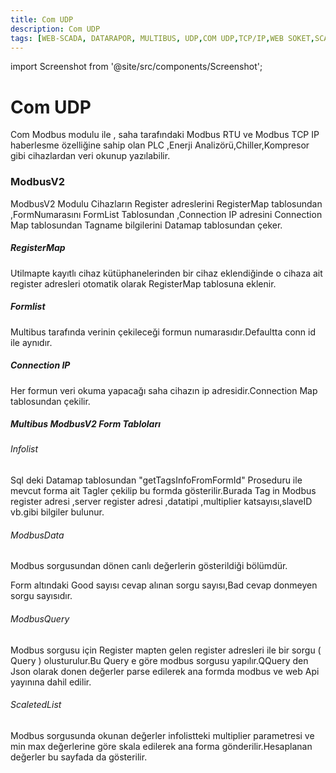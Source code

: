 ```yaml
---
title: Com UDP
description: Com UDP
tags: [WEB-SCADA, DATARAPOR, MULTIBUS, UDP,COM UDP,TCP/IP,WEB SOKET,SCADA,VERI TOPLAMA]
---
```



import Screenshot from '@site/src/components/Screenshot';

# Com UDP

Com Modbus modulu ile ,  saha tarafındaki Modbus RTU ve Modbus TCP IP haberlesme özelliğine sahip olan PLC ,Enerji Analizörü,Chiller,Kompresor gibi cihazlardan veri okunup yazılabilir. 

### ModbusV2

ModbusV2 Modulu Cihazların Register adreslerini RegisterMap tablosundan ,FormNumarasını FormList Tablosundan ,Connection IP adresini Connection Map tablosundan Tagname bilgilerini Datamap tablosundan çeker.


##### RegisterMap

Utilmapte kayıtlı cihaz kütüphanelerinden bir cihaz eklendiğinde o cihaza ait register adresleri otomatik olarak RegisterMap tablosuna eklenir.


##### Formlist

Multibus tarafında verinin çekileceği formun numarasıdır.Defaultta conn id ile aynıdır.

##### Connection IP

Her formun veri okuma yapacağı saha cihazın ip adresidir.Connection Map tablosundan çekilir.

##### Multibus ModbusV2 Form Tabloları

###### Infolist



Sql deki Datamap tablosundan "getTagsInfoFromFormId" Proseduru ile mevcut forma ait Tagler çekilip bu formda gösterilir.Burada  Tag in Modbus register adresi ,server register adresi ,datatipi ,multiplier katsayısı,slaveID  vb.gibi bilgiler bulunur.


<Screenshot url='/img/mim5.png' />



###### ModbusData



Modbus sorgusundan  dönen canlı değerlerin gösterildiği bölümdür.

Form altındaki Good  sayısı cevap alınan sorgu sayısı,Bad  cevap donmeyen sorgu sayısıdır.

<Screenshot url='/img/mim2.png' />



###### ModbusQuery



Modbus sorgusu için Register mapten gelen register adresleri ile bir sorgu ( Query ) olusturulur.Bu Query e göre modbus sorgusu yapılır.QQuery den    Json olarak donen değerler parse edilerek ana formda  modbus ve web Api  yayınına dahil edilir.






<Screenshot url='/img/mim6.png' />
<Screenshot url='/img/mim7.png' />


###### ScaletedList



Modbus sorgusunda okunan değerler infolistteki multiplier parametresi ve min max  değerlerine göre skala edilerek ana forma gönderilir.Hesaplanan değerler bu sayfada da gösterilir.


<Screenshot url='/img/mim4.png' />

 
 